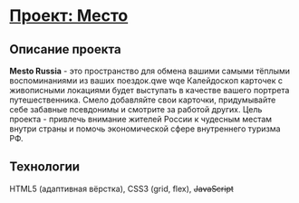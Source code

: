 # [Проект: Место](https://wailingray.github.io/mesto-project/)

## Описание проекта
	
  **Mesto Russia** - это пространство для обмена вашими самыми тёплыми воспоминаниями из ваших поездок.qwe wqe
Калейдоскоп карточек с живописными локациями будет выступать в качестве вашего портрета путешественника. 
Смело добавляйте свои карточки, придумывайте себе забавные псевдонимы и смотрите за работой других. Цель
проекта - привлечь внимание жителей России к чудесным местам внутри страны и помочь экономической сфере
внутреннего туризма РФ.

## Технологии

HTML5 (адаптивная вёрстка), CSS3 (grid, flex), ~~JavaScript~~ 


